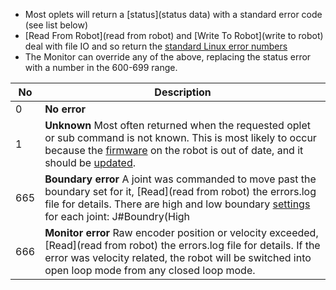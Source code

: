 
- Most oplets will return a [status](status data) with a standard error code (see list below)
- [Read From Robot](read from robot) and [Write To Robot](write to robot) deal with file IO and so return the [standard Linux error numbers](https://github.com/torvalds/linux/blob/master/include/uapi/asm-generic/errno-base.h) 
- The Monitor can override any of the above, replacing the status error with a number in the 600-699 range. 

 No | Description
--- | -------------------
 0  | **No error**
 1  | **Unknown** Most often returned when the requested oplet or sub command is not known. This is most likely to occur because the [firmware](Firmware) on the robot is out of date, and it should be [updated](../../Firmware#readme).
665 | **Boundary error** A joint was commanded to move past the boundary set for it, [Read](read from robot) the errors.log file for details. There are high and low boundary [settings](set-parameter-oplet) for each joint: J#Boundry(High|Low). These are specified in the Defaults.make_ins file, or can be overridden via [SetParmeter](set-parameter-oplet) or the "b" [Oplet](Command-oplet-instruction)
666 | **Monitor error** Raw encoder position or velocity exceeded, [Read](read from robot) the errors.log file for details. If the error was velocity related, the robot will be switched into open loop mode from any closed loop mode.